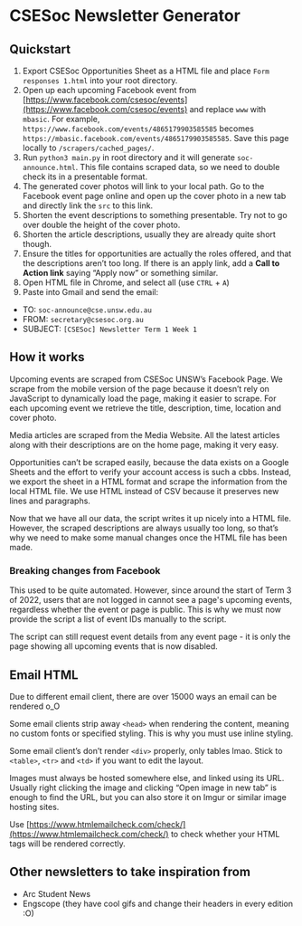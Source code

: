 # CSESoc Newsletter Generator
## Quickstart

1. Export CSESoc Opportunities Sheet as a HTML file and place `Form responses 1.html` into your root directory.
2. Open up each upcoming Facebook event from [https://www.facebook.com/csesoc/events](https://www.facebook.com/csesoc/events) and replace `www` with `mbasic`. For example, `https://www.facebook.com/events/4865179903585585` becomes `https://mbasic.facebook.com/events/4865179903585585`. Save this page locally to `/scrapers/cached_pages/`.
3. Run `python3 main.py` in root directory and it will generate `soc-announce.html`. This file contains scraped data, so we need to double check its in a presentable format.
4. The generated cover photos will link to your local path. Go to the Facebook event page online and open up the cover photo in a new tab and directly link the `src` to this link.
5. Shorten the event descriptions to something presentable. Try not to go over double the height of the cover photo.
6. Shorten the article descriptions, usually they are already quite short though.
7. Ensure the titles for opportunities are actually the roles offered, and that the descriptions aren’t too long. If there is an apply link, add a **Call to Action link** saying “Apply now” or something similar.
8. Open HTML file in Chrome, and select all (use `CTRL` + `A`)
9. Paste into Gmail and send the email:
  - TO: `soc-announce@cse.unsw.edu.au`
  - FROM: `secretary@csesoc.org.au`
  - SUBJECT: `[CSESoc] Newsletter Term 1 Week 1`

## How it works

Upcoming events are scraped from CSESoc UNSW’s Facebook Page. We scrape from the mobile version of the page because it doesn’t rely on JavaScript to dynamically load the page, making it easier to scrape. For each upcoming event we retrieve the title, description, time, location and cover photo.

Media articles are scraped from the Media Website. All the latest articles along with their descriptions are on the home page, making it very easy.

Opportunities can’t be scraped easily, because the data exists on a Google Sheets and the effort to verify your account access is such a cbbs. Instead, we export the sheet in a HTML format and scrape the information from the local HTML file. We use HTML instead of CSV because it preserves new lines and paragraphs.

Now that we have all our data, the script writes it up nicely into a HTML file. However, the scraped descriptions are always usually too long, so that’s why we need to make some manual changes once the HTML file has been made.

### Breaking changes from Facebook

This used to be quite automated. However, since around the start of Term 3 of 2022, users that are not logged in cannot see a page's upcoming events, regardless whether the event or page is public. This is why we must now provide the script a list of event IDs manually to the script.

The script can still request event details from any event page - it is only the page showing all upcoming events that is now disabled.

## Email HTML

Due to different email client, there are over 15000 ways an email can be rendered o_O

Some email clients strip away `<head>` when rendering the content, meaning no custom fonts or specified styling. This is why you must use inline styling.

Some email client’s don’t render `<div>` properly, only tables lmao. Stick to `<table>`, `<tr>` and `<td>` if you want to edit the layout.

Images must always be hosted somewhere else, and linked using its URL. Usually right clicking the image and clicking “Open image in new tab” is enough to find the URL, but you can also store it on Imgur or similar image hosting sites.

Use [https://www.htmlemailcheck.com/check/](https://www.htmlemailcheck.com/check/) to check whether your HTML tags will be rendered correctly.

## Other newsletters to take inspiration from

- Arc Student News
- Engscope (they have cool gifs and change their headers in every edition :O)
